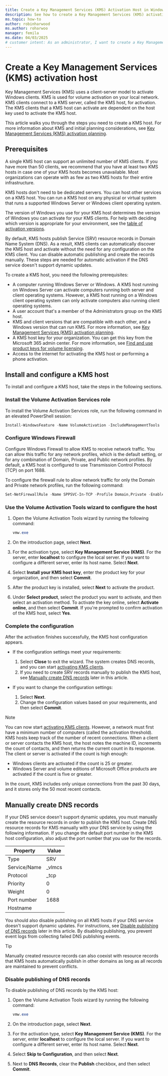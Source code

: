 ```yaml
---
title: Create a Key Management Services (KMS) Activation Host in Windows Server
description: See how to create a Key Management Services (KMS) activation host that you can use for volume activation on Windows Server and Windows KMS clients.
ms.topic: how-to
author: robinharwood
ms.author: roharwoo
manager: femila
ms.date: 04/03/2025
# customer intent: As an administrator, I want to create a Key Management Services (KMS) host so that I can take advantage of automatic and centralized activation for volume-licensed products in my network.
---
```


# Create a Key Management Services (KMS) activation host

Key Management Services (KMS) uses a client-server model to activate Windows clients. KMS is used for volume activation on your local network. KMS clients connect to a KMS server, called the KMS host, for activation. The KMS clients that a KMS host can activate are dependent on the host key used to activate the KMS host.

This article walks you through the steps you need to create a KMS host. For more information about KMS and initial planning considerations, see [Key Management Services (KMS) activation planning](kms-activation-planning.md).

## Prerequisites

A single KMS host can support an unlimited number of KMS clients. If you have more than 50 clients, we recommend that you have at least two KMS hosts in case one of your KMS hosts becomes unavailable. Most organizations can operate with as few as two KMS hosts for their entire infrastructure.

KMS hosts don't need to be dedicated servers. You can host other services on a KMS host. You can run a KMS host on any physical or virtual system that runs a supported Windows Server or Windows client operating system.

The version of Windows you use for your KMS host determines the version of Windows you can activate for your KMS clients. For help with deciding which version is appropriate for your environment, see the [table of activation versions](kms-activation-planning.md#activation-versions).

By default, KMS hosts publish Service (SRV) resource records in Domain Name System (DNS). As a result, KMS clients can automatically discover the KMS host and activate without the need for any configuration on the KMS client. You can disable automatic publishing and create the records manually. These steps are needed for automatic activation if the DNS service doesn't support dynamic updates.

To create a KMS host, you need the following prerequisites:

- A computer running Windows Server or Windows. A KMS host running on Windows Server can activate computers running both server and client operating systems. However, a KMS host running on a Windows client operating system can only activate computers also running client operating systems.
- A user account that's a member of the Administrators group on the KMS host.
- KMS and client versions that are compatible with each other, and a Windows version that can run KMS. For more information, see [Key Management Services (KMS) activation planning](kms-activation-planning.md?tabs=server25).
- A KMS host key for your organization. You can get this key from the Microsoft 365 admin center. For more information, see [Find and use product keys for volume licensing](/microsoft-365/commerce/licenses/product-keys-for-vl).
- Access to the internet for activating the KMS host or performing a phone activation.

## Install and configure a KMS host

To install and configure a KMS host, take the steps in the following sections.

### Install the Volume Activation Services role

To install the Volume Activation Services role, run the following command in an elevated PowerShell session:

```PowerShell
Install-WindowsFeature -Name VolumeActivation -IncludeManagementTools
```

### Configure Windows Firewall

Configure Windows Firewall to allow KMS to receive network traffic. You can allow this traffic for any network profiles, which is the default setting, or for any combination of Domain, Private, and Public network profiles. By default, a KMS host is configured to use Transmission Control Protocol (TCP) on port 1688.

To configure the firewall rule to allow network traffic for only the Domain and Private network profiles, run the following command:

```PowerShell
Set-NetFirewallRule -Name SPPSVC-In-TCP -Profile Domain,Private -Enabled True
```

### Use the Volume Activation Tools wizard to configure the host

1. Open the Volume Activation Tools wizard by running the following command:

   ```PowerShell
   vmw.exe
   ```

1. On the introduction page, select **Next**.

1. For the activation type, select **Key Management Service (KMS)**. For the server, enter **localhost** to configure the local server. If you want to configure a different server, enter its host name. Select **Next**.

1. Select **Install your KMS host key**, enter the product key for your organization, and then select **Commit**.

1. After the product key is installed, select **Next** to activate the product.

1. Under **Select product**, select the product you want to activate, and then select an activation method. To activate the key online, select **Activate online**, and then select **Commit**. If you're prompted to confirm activation of the KMS host, select **Yes**.

### Complete the configuration

After the activation finishes successfully, the KMS host configuration appears.

- If the configuration settings meet your requirements:
  1. Select **Close** to exit the wizard. The system creates DNS records, and you can start [activating KMS clients](kms-client-activation-keys.md).
  1. If you need to create SRV records manually to publish the KMS host, see [Manually create DNS records](#manually-create-dns-records) later in this article.

- If you want to change the configuration settings:
  1. Select **Next**.
  1. Change the configuration values based on your requirements, and then select **Commit**.

> [!NOTE]
> You can now start [activating KMS clients](kms-client-activation-keys.md). However, a network must first have a minimum number of computers (called the activation threshold). KMS hosts keep track of the number of recent connections. When a client or server contacts the KMS host, the host notes the machine ID, increments the count of contacts, and then returns the current count in its response. The client or server is activated if the count is high enough:
>
> - Windows clients are activated if the count is 25 or greater.
> - Windows Server and volume editions of Microsoft Office products are activated if the count is five or greater.
>
> In the count, KMS includes only unique connections from the past 30 days, and it stores only the 50 most recent contacts.

## Manually create DNS records

If your DNS service doesn't support dynamic updates, you must manually create the resource records in order to publish the KMS host. Create DNS resource records for KMS manually with your DNS service by using the following information. If you change the default port number in the KMS host configuration, also adjust the port number that you use for the records.

| Property | Value |
|--|--|
| Type | SRV |
| Service/Name | _vlmcs |
| Protocol | _tcp |
| Priority | 0 |
| Weight | 0 |
| Port number | 1688 |
| Hostname | <FQDN-of-KMS-host> |

You should also disable publishing on all KMS hosts if your DNS service doesn't support dynamic updates. For instructions, see [Disable publishing of DNS records](#disable-publishing-of-dns-records) later in this article. By disabling publishing, you prevent event logs from collecting failed DNS publishing events.

> [!TIP]
> Manually created resource records can also coexist with resource records that KMS hosts automatically publish in other domains as long as all records are maintained to prevent conflicts.

### Disable publishing of DNS records

To disable publishing of DNS records by the KMS host:

1. Open the Volume Activation Tools wizard by running the following command:

   ```PowerShell
   vmw.exe
   ```

1. On the introduction page, select **Next**.

1. For the activation type, select **Key Management Service (KMS)**. For the server, enter **localhost** to configure the local server. If you want to configure a different server, enter its host name. Select **Next**.

1. Select **Skip to Configuration**, and then select **Next**.

1. Next to **DNS Records**, clear the **Publish** checkbox, and then select **Commit**.
